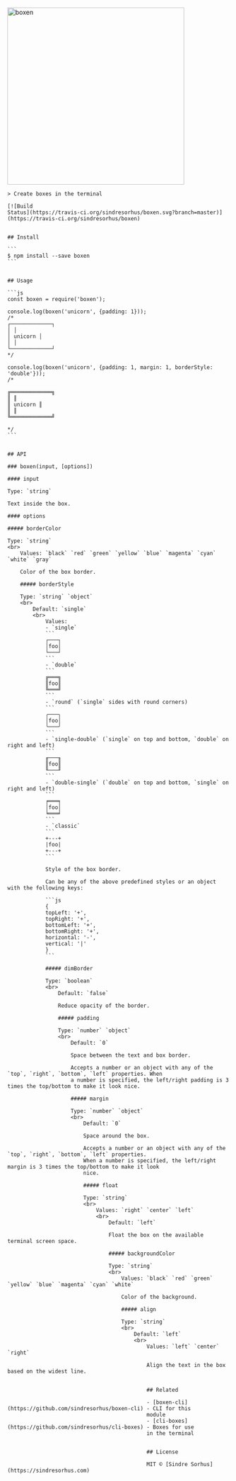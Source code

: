 #
<img src="screenshot.png" width="400" alt="boxen">

    > Create boxes in the terminal

    [![Build
    Status](https://travis-ci.org/sindresorhus/boxen.svg?branch=master)](https://travis-ci.org/sindresorhus/boxen)


    ## Install

    ```
    $ npm install --save boxen
    ```


    ## Usage

    ```js
    const boxen = require('boxen');

    console.log(boxen('unicorn', {padding: 1}));
    /*
    ┌─────────────┐
    │ │
    │ unicorn │
    │ │
    └─────────────┘
    */

    console.log(boxen('unicorn', {padding: 1, margin: 1, borderStyle: 'double'}));
    /*

    ╔═════════════╗
    ║ ║
    ║ unicorn ║
    ║ ║
    ╚═════════════╝

    */
    ```


    ## API

    ### boxen(input, [options])

    #### input

    Type: `string`

    Text inside the box.

    #### options

    ##### borderColor

    Type: `string`
    <br>
        Values: `black` `red` `green` `yellow` `blue` `magenta` `cyan` `white` `gray`

        Color of the box border.

        ##### borderStyle

        Type: `string` `object`
        <br>
            Default: `single`
            <br>
                Values:
                - `single`
                ```
                ┌───┐
                │foo│
                └───┘
                ```
                - `double`
                ```
                ╔═══╗
                ║foo║
                ╚═══╝
                ```
                - `round` (`single` sides with round corners)
                ```
                ╭───╮
                │foo│
                ╰───╯
                ```
                - `single-double` (`single` on top and bottom, `double` on right and left)
                ```
                ╓───╖
                ║foo║
                ╙───╜
                ```
                - `double-single` (`double` on top and bottom, `single` on right and left)
                ```
                ╒═══╕
                │foo│
                ╘═══╛
                ```
                - `classic`
                ```
                +---+
                |foo|
                +---+
                ```

                Style of the box border.

                Can be any of the above predefined styles or an object with the following keys:

                ```js
                {
                topLeft: '+',
                topRight: '+',
                bottomLeft: '+',
                bottomRight: '+',
                horizontal: '-',
                vertical: '|'
                }
                ```

                ##### dimBorder

                Type: `boolean`
                <br>
                    Default: `false`

                    Reduce opacity of the border.

                    ##### padding

                    Type: `number` `object`
                    <br>
                        Default: `0`

                        Space between the text and box border.

                        Accepts a number or an object with any of the `top`, `right`, `bottom`, `left` properties. When
                        a number is specified, the left/right padding is 3 times the top/bottom to make it look nice.

                        ##### margin

                        Type: `number` `object`
                        <br>
                            Default: `0`

                            Space around the box.

                            Accepts a number or an object with any of the `top`, `right`, `bottom`, `left` properties.
                            When a number is specified, the left/right margin is 3 times the top/bottom to make it look
                            nice.

                            ##### float

                            Type: `string`
                            <br>
                                Values: `right` `center` `left`
                                <br>
                                    Default: `left`

                                    Float the box on the available terminal screen space.

                                    ##### backgroundColor

                                    Type: `string`
                                    <br>
                                        Values: `black` `red` `green` `yellow` `blue` `magenta` `cyan` `white`

                                        Color of the background.

                                        ##### align

                                        Type: `string`
                                        <br>
                                            Default: `left`
                                            <br>
                                                Values: `left` `center` `right`

                                                Align the text in the box based on the widest line.


                                                ## Related

                                                - [boxen-cli](https://github.com/sindresorhus/boxen-cli) - CLI for this
                                                module
                                                - [cli-boxes](https://github.com/sindresorhus/cli-boxes) - Boxes for use
                                                in the terminal


                                                ## License

                                                MIT © [Sindre Sorhus](https://sindresorhus.com)
